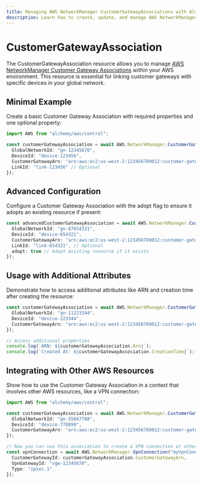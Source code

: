 ```yaml
---
title: Managing AWS NetworkManager CustomerGatewayAssociations with Alchemy
description: Learn how to create, update, and manage AWS NetworkManager CustomerGatewayAssociations using Alchemy Cloud Control.
---
```


# CustomerGatewayAssociation

The CustomerGatewayAssociation resource allows you to manage [AWS NetworkManager Customer Gateway Associations](https://docs.aws.amazon.com/networkmanager/latest/userguide/) within your AWS environment. This resource is essential for linking customer gateways with specific devices in your global network.

## Minimal Example

Create a basic Customer Gateway Association with required properties and one optional property:

```ts
import AWS from "alchemy/aws/control";

const customerGatewayAssociation = await AWS.NetworkManager.CustomerGatewayAssociation("myCustomerGatewayAssociation", {
  GlobalNetworkId: "gn-12345678",
  DeviceId: "device-123456",
  CustomerGatewayArn: "arn:aws:ec2:us-west-2:123456789012:customer-gateway:cgw-123456",
  LinkId: "link-123456" // Optional
});
```

## Advanced Configuration

Configure a Customer Gateway Association with the adopt flag to ensure it adopts an existing resource if present:

```ts
const advancedCustomerGatewayAssociation = await AWS.NetworkManager.CustomerGatewayAssociation("advancedCustomerGatewayAssociation", {
  GlobalNetworkId: "gn-87654321",
  DeviceId: "device-654321",
  CustomerGatewayArn: "arn:aws:ec2:us-west-2:123456789012:customer-gateway:cgw-654321",
  LinkId: "link-654321", // Optional
  adopt: true // Adopt existing resource if it exists
});
```

## Usage with Additional Attributes

Demonstrate how to access additional attributes like ARN and creation time after creating the resource:

```ts
const customerGatewayAssociation = await AWS.NetworkManager.CustomerGatewayAssociation("detailedCustomerGatewayAssociation", {
  GlobalNetworkId: "gn-11223344",
  DeviceId: "device-223344",
  CustomerGatewayArn: "arn:aws:ec2:us-west-2:123456789012:customer-gateway:cgw-223344"
});

// Access additional properties
console.log(`ARN: ${customerGatewayAssociation.Arn}`);
console.log(`Created At: ${customerGatewayAssociation.CreationTime}`);
```

## Integrating with Other AWS Resources

Show how to use the Customer Gateway Association in a context that involves other AWS resources, like a VPN connection:

```ts
import AWS from "alchemy/aws/control";

const customerGatewayAssociation = await AWS.NetworkManager.CustomerGatewayAssociation("vpnCustomerGatewayAssociation", {
  GlobalNetworkId: "gn-55667788",
  DeviceId: "device-778899",
  CustomerGatewayArn: "arn:aws:ec2:us-west-2:123456789012:customer-gateway:cgw-778899"
});

// Now you can use this association to create a VPN connection or other related resources
const vpnConnection = await AWS.NetworkManager.VpnConnection("myVpnConnection", {
  CustomerGatewayId: customerGatewayAssociation.CustomerGatewayArn,
  VpnGatewayId: "vgw-12345678",
  Type: "ipsec.1"
});
```